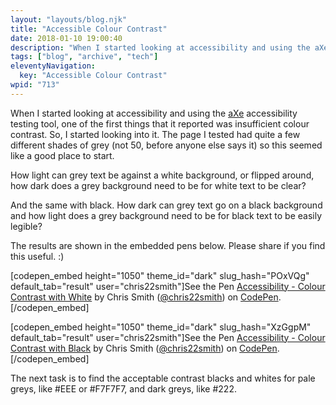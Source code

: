 ```yaml
---
layout: "layouts/blog.njk"
title: "Accessible Colour Contrast"
date: 2018-01-10 19:00:40
description: "When I started looking at accessibility and using the aXe accessibility testing tool, one of the first things that it reported was insufficient colour contrast"
tags: ["blog", "archive", "tech"]
eleventyNavigation:
  key: "Accessible Colour Contrast"
wpid: "713"
---
```


When I started looking at accessibility and using the <a href="https://www.deque.com/products/axe/" target="_blank" rel="noopener">aXe</a> accessibility testing tool, one of the first things that it reported was insufficient colour contrast. So, I started looking into it. The page I tested had quite a few different shades of grey (not 50, before anyone else says it) so this seemed like a good place to start.

How light can grey text be against a white background, or flipped around, how dark does a grey background need to be for white text to be clear?

And the same with black. How dark can grey text go on a black background and how light does a grey background need to be for black text to be easily legible?

The results are shown in the embedded pens below. Please share if you find this useful. :)

[codepen_embed height="1050" theme_id="dark" slug_hash="POxVQg" default_tab="result" user="chris22smith"]See the Pen <a href="https://codepen.io/chris22smith/pen/POxVQg/">Accessibility - Colour Contrast with White</a> by Chris Smith (<a href="https://codepen.io/chris22smith">@chris22smith</a>) on <a href="https://codepen.io">CodePen</a>.[/codepen_embed]

[codepen_embed height="1050" theme_id="dark" slug_hash="XzGgpM" default_tab="result" user="chris22smith"]See the Pen <a href="https://codepen.io/chris22smith/pen/XzGgpM/">Accessibility - Colour Contrast with Black</a> by Chris Smith (<a href="https://codepen.io/chris22smith">@chris22smith</a>) on <a href="https://codepen.io">CodePen</a>.[/codepen_embed]

The next task is to find the acceptable contrast blacks and whites for pale greys, like #EEE or #F7F7F7, and dark greys, like #222.
